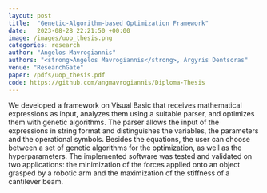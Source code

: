 ```yaml
---
layout: post
title:  "Genetic-Algorithm-based Optimization Framework"
date:   2023-08-28 22:21:50 +00:00
image: /images/uop_thesis.png
categories: research
author: "Angelos Mavrogiannis"
authors: "<strong>Angelos Mavrogiannis</strong>, Argyris Dentsoras"
venue: "ResearchGate"
paper: /pdfs/uop_thesis.pdf
code: https://github.com/angmavrogiannis/Diploma-Thesis
---
```

We developed a framework on Visual Basic that receives mathematical expressions as input, analyzes them using a suitable parser, and optimizes them with genetic algorithms. The parser allows the input of the expressions in string format and distinguishes the variables, the parameters and the operational symbols. Besides the equations, the user can choose between a set of genetic algorithms for the optimization, as well as the hyperparameters. The implemented software was tested and validated on two applications: the minimization of the forces applied onto an object grasped by a robotic arm and the maximization of the stiffness of a cantilever beam.
